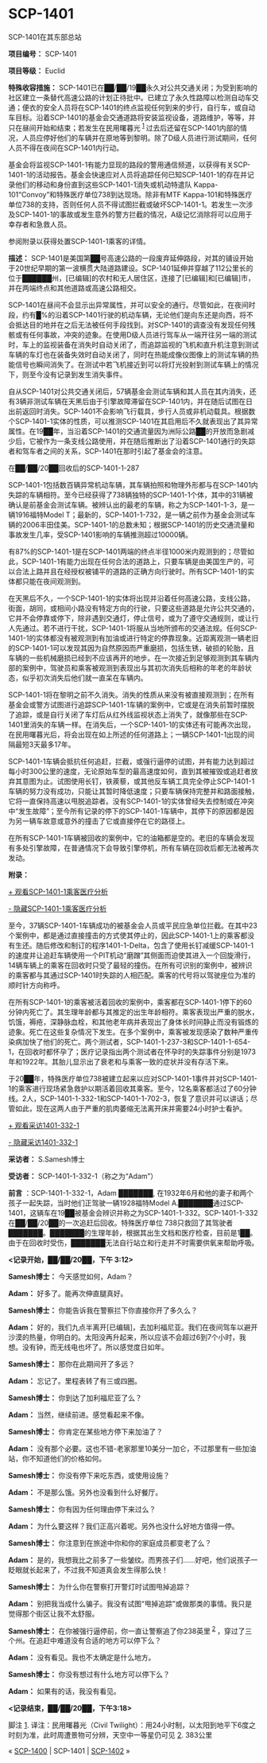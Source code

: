 # SCP-1401
                        




SCP-1401在其东部总站



**项目编号：** SCP-1401

**项目等级：** Euclid

**特殊收容措施：** SCP-1401已在██/██/19██永久对公共交通关闭；为受到影响的社区建立一条替代高速公路的计划正待批中。已建立了永久性路障以检测自动车交通；便衣的安全人员将在SCP-1401的终点监视任何到来的步行，自行车，或自动车目标。沿着SCP-1401的基金会交通道路将安装监视设备，道路维护，等等，并只在昼间开始和结束；若发生在民用曙暮光<sup class='footnoteref'>
 <a shape='rect' class='footnoteref' id='footnoteref-1' href='javascript:;' onclick='WIKIDOT.page.utils.scrollToReference(&apos;footnote-1&apos;)'>1</a>
</sup>过去后还留在SCP-1401内部的情况，人员应停好他们的车辆并在原地等到黎明。除了D级人员进行测试期间，任何人员不得在夜间在SCP-1401内行动。

基金会将监视SCP-1401-1有能力显现的路段的警用通信频道，以获得有关SCP-1401-1的活动报告。基金会快速应对人员将追踪任何已知SCP-1401-1的存在并记录他们的移动和身份直到这些SCP-1401-1消失或机动特遣队 Kappa-101“Convoy”和特殊医疗单位738到达现场。除非有MTF Kappa-101和特殊医疗单位738的支持，否则任何人员不得试图拦截或破坏SCP-1401-1。若发生一次涉及SCP-1401-1的事故或发生意外的警方拦截的情况，A级记忆消除将可以应用于幸存者和急救人员。

参阅附录以获得处置SCP-1401-1乘客的详情。

**描述：** SCP-1401是美国第██号高速公路的一段废弃延伸路段，对其的铺设开始于20世纪早期的第一波横贯大陆道路建设。SCP-1401延伸并穿越了112公里长的位于██████州，[已编辑]的农村和无人居住区，连接了[已编辑]和[已编辑]市，并在两端终点和其他道路或高速公路相交。

SCP-1401在昼间不会显示出异常属性，并可以安全的通行。尽管如此，在夜间时段，约有█%的沿着SCP-1401行驶的机动车辆，无论他们是向东还是向西，将不会抵达目的地并在之后无法被任何手段找到。对SCP-1401的调查没有发现任何残骸或有任何事故，冲突的迹象。在使用D级人员进行驾车从一端开往另一端的测试时，车上的监视装备在消失时自动关闭了，而追踪监视的飞机和直升机注意到测试车辆的车灯也在装备失效时自动关闭了，同时在热能成像仪图像上的测试车辆的热能信号也瞬间消失了。在测试中若飞机接近到可以将灯光投射到测试车辆上的情况下，则至今没有记录到发生消失事件。

自从SCP-1401对公共交通关闭后，57辆基金会测试车辆和其人员在其内消失，还有3辆非测试车辆在天黑后由于引擎故障滞留在SCP-1401内，并在随后试图在日出前返回时消失。SCP-1401不会影响飞行载具，步行人员或非机动载具。根据数个SCP-1401-1实体的性质，可以推测SCP-1401在其启用后不久就表现出了其异常属性。在19██年，当沿着SCP-1401的交通流量因为洲际公路██的开放而急剧减少后，它被作为一条支线公路使用，并在随后推断出了沿着SCP-1401通行的失踪者和驾车者之间的关系，SCP-1401在那时引起了基金会的注意。



在██/██/20██回收后的SCP-1401-1-287



SCP-1401-1包括数百辆异常机动车辆，其车辆拍照和物理外形都与在SCP-1401内失踪的车辆相符。至今已经获得了738辆独特的SCP-1401-1个体，其中的31辆被确认是前基金会测试车辆。被辨认出的最老的车辆，称之为SCP-1401-1-3，是一辆1916福特Model T；最新的，SCP-1401-1-732，是一辆之前作为基金会测试车辆的2006丰田佳美。SCP-1401-1的总数未知；根据SCP-1401的历史交通流量和事故发生几率，受SCP-1401影响的车辆推测超过10000辆。

有87%的SCP-1401-1是在SCP-1401两端的终点半径1000米内观测到的；尽管如此，SCP-1401-1有能力出现在任何合法的道路上，只要车辆是由美国生产的，可以合法上路并且在经授权被铺平的道路的正确方向行驶时。所有SCP-1401-1的实体都只能在夜间观测到。

在天黑后不久，一个SCP-1401-1的实体将出现并沿着任何高速公路，支线公路，街面，胡同，或相间小路没有特定方向的行驶，只要这些道路是允许公共交通的，它并不会停靠或停下，除非遇到交通灯，停止信号，或为了遵守交通规则，或让行人先通过。若不进行干扰，SCP-1401-1将服从当地所颁布的交通法规。任何SCP-1401-1的实体都没有被观测到有加油或进行特定的停靠现象。近距离观测一辆老旧的SCP-1401-1可以发现其因为自然原因而严重磨损，包括生锈，破损的轮胎，且车辆的一些机械磨损已经到不应该再开的地步。在一次接近到足够观测到其车辆内部的案例中，驾驶员和乘客被观测到表现出与其初次消失后相称的年老的年龄状态，似乎初次消失后他们就一直呆在车辆内。

SCP-1401-1将在黎明之前不久消失。消失的性质从来没有被直接观测到；在所有基金会或警方试图进行追踪SCP-1401-1车辆的案例中，它或是在消失前暂时摆脱了追踪，或是自行关闭了车灯后从红外线监视状态上消失了，就像那些在SCP-1401里消失的车辆一样。在消失后，一个SCP-1401-1的实体还有可能再次出现，在民用曙暮光后，将会出现在如上所述的任何道路上；一辆SCP-1401-1出现的间隔最短3天最多17年。

SCP-1401-1车辆会抵抗任何追赶，拦截，或强行逼停的试图，并有能力达到超过每小时300公里的速度，无论原始车型的最高速度如何，直到其被摧毁或追赶者放弃其意图为止。试图使用长钉，铁蒺藜，或其他反车辆工具完全停止SCP-1401-1车辆的努力没有成功，只能让其暂时降低速度；只要车辆保持完整并和路面接触，它将一直保持高速以甩脱追踪者。没有SCP-1401-1的实体曾经失去控制或在冲突中“发生故障”；至今所有记录的停下的SCP-1401-1车辆中，其停下的原因都是因为另一辆车故意或意外的撞击了它或直接停在它的路径上。

在所有SCP-1401-1车辆被回收的案例中，它的油箱都是空的。老旧的车辆会发现有多处引擎故障，在普通情况下会导致引擎停机，所有车辆在回收后都无法被再次发动。

**附录：** 


<a shape='rect' class='collapsible-block-link' href='javascript:;'>+&#160;&#35266;&#30475;SCP-1401-1&#20056;&#23458;&#21307;&#30103;&#20998;&#26512;</a>

<a shape='rect' class='collapsible-block-link' href='javascript:;'>-&#160;&#38544;&#34255;SCP-1401-1&#20056;&#23458;&#21307;&#30103;&#20998;&#26512;</a>

至今，37辆SCP-1401-1车辆成功的被基金会人员或平民应急单位拦截。在其中23个案例中，都是通过直接撞击的方式使其停止的，因此SCP-1401-1上的乘客都没有生还。随后修改和制订的程序1401-1-Delta，包含了使用长钉减缓SCP-1401-1的速度并让追赶车辆使用一个PIT机动“磨蹭”其侧面而迫使其进入一个回旋滑行，14辆车辆上的乘客在回收时只受了最轻的撞伤。在所有可识别的案例中，被辨识的乘客都与其通过SCP-1401时失踪的人相匹配。乘客的代号将以驾驶座位为准的顺时针方向称呼。

在所有SCP-1401-1的乘客被活着回收的案例中，乘客都在SCP-1401-1停下的60分钟内死亡了。其生理年龄都与其推定的出生年龄相符。乘客表现出严重的脱水，饥饿，褥疮，深静脉血栓，和其他老年病并表现出了身体长时间静止而没有锻炼的迹象。死亡在这些复杂情况下发生。在多个案例中，乘客被发现感染了数种严重传染病加快了他们的死亡。两个测试者，SCP-1401-1-237-3和SCP-1401-1-654-1，在回收时都怀孕了；医疗记录指出两个测试者在怀孕时的失踪事件分别是1973年和1922年。其胎儿显示出了衰老和与乘客一致的症状并没有存活下来。

于20██年，特殊医疗单位738被建立起来以应对SCP-1401-1事件并对SCP-1401-1的乘客进行现场紧急救护以期活着回收其乘客。至今，12名乘客都活过了60分钟线。2人，SCP-1401-1-332-1和SCP-1401-1-702-3，恢复了意识并可以讲话；尽管如此，现在这两人由于严重的肌肉萎缩无法离开床并需要24小时护士看护。





<a shape='rect' class='collapsible-block-link' href='javascript:;'>+&#160;&#35266;&#30475;&#37319;&#35775;1401-332-1</a>

<a shape='rect' class='collapsible-block-link' href='javascript:;'>-&#160;&#38544;&#34255;&#37319;&#35775;1401-332-1</a>

**采访者：** S.Samesh博士

**受访者：** SCP-1401-1-332-1（称之为“Adam”）

**前言** ：SCP-1401-1-332-1，Adam ███████, 在1932年6月和他的妻子和两个孩子一起失踪，当时他们正驾驶一辆1928福特Model A.███████通过SCP-1401，这辆车在19██被基金会辨识并称之为SCP-1401-1-332。SCP-1401-1-332在██/██/20██的一次追赶后回收。特殊医疗单位 738只救回了其驾驶者███████。███████的生理年龄，根据其出生文档和医疗检查，目前是1██。由于在回收时受伤，███████无法自行站立和行走并不时需要供氧来帮助呼吸。

**<记录开始，██/██/20██，下午 3:12>** 

**Samesh博士：** 今天感觉如何，Adam？

**Adam：** 好多了。能再次伸直腿真好。

**Samesh博士：** 你能告诉我在警察拦下你直接你开了多久么？

**Adam：** 好的，我们九点半离开[已编辑]，去加利福尼亚。我们在夜间驾车以避开沙漠的热量，你明白的。太阳没再升起来，所以应该不会超过6到7个小时，我想。没有钟，而无线电也坏了。所以感觉度日如年。

**Samesh博士：** 那你在此期间开了多远？

**Adam：** 忘记了。里程表转了有三或四圈。

**Samesh博士：** 你到达了加利福尼亚了么？

**Adam：** 当然，继续前进。感觉看起来不像。

**Samesh博士：** 你肯定在某些地方停下来加油了？

**Adam：** 没有那个必要。这也不错-老家那里10美分一加仑，不过那里有一些加油站，你不知道他们的价格如何。

**Samesh博士：** 你没有停下来吃东西，或使用设施？

**Adam：** 不是那么饿。另外也没看到什么好餐厅。

**Samesh博士：** 你有因为任何理由停下来过么？

**Adam：** 为什么要这样？我们正高兴着呢。另外也没什么好地方值得一停。

**Samesh博士：** 你注意到在旅途中你和你的家庭成员都变老了么？

**Adam：** 是的，我想我比之前多了一些皱纹。而男孩子们……好吧，他们说孩子一眨眼就长起来了，不过我不知道真会发生得那么快！

**Samesh博士：** 为什么你在警察打开警灯时试图甩掉追踪？

**Adam：** 别把我当成什么骗子。我没有试图“甩掉追踪”或做那类的事情。我只是觉得那个街区让我不太舒服。

**Samesh博士：** 在你被强行逼停前，你一直让警察追了你238英里<sup class='footnoteref'>
 <a shape='rect' class='footnoteref' id='footnoteref-2' href='javascript:;' onclick='WIKIDOT.page.utils.scrollToReference(&apos;footnote-2&apos;)'>2</a>
</sup>，穿过了三个州。在追赶中难道没有合适的地方可以停下么？

**Adam：** 没有看见。我也不太确定是什么地方。

**Samesh博士：** 你没有想过有什么地方可以停下么？

**Adam：** 如果有的话，我没有看见。

**<记录结束，██/██/20██，下午3:18>** 





脚注
<a shape='rect' href='javascript:;' onclick='WIKIDOT.page.utils.scrollToReference(&apos;footnoteref-1&apos;)'>1</a>. 译注：民用曙暮光（Civil Twilight）：用24小时制，以太阳到地平下6度之时刻为准，此时周遭景物可分辨，天空中一等星仍可见
<a shape='rect' href='javascript:;' onclick='WIKIDOT.page.utils.scrollToReference(&apos;footnoteref-2&apos;)'>2</a>. 383公里



« [SCP-1400](/scp-1400) | SCP-1401 | [SCP-1402](/scp-1402) »





                    